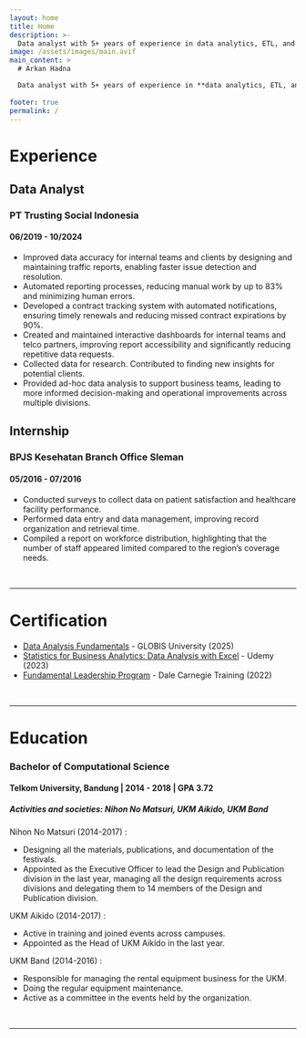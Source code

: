 ```yaml
---
layout: home
title: Home
description: >-
  Data analyst with 5+ years of experience in data analytics, ETL, and reporting. Skilled in automating reports, optimizing data pipelines, and collaborating with cross-functional teams. Passionate about turning data into actionable insights to drive business decisions.
image: /assets/images/main.avif
main_content: >
  # Arkan Hadna

  Data analyst with 5+ years of experience in **data analytics, ETL, and reporting**. Skilled in automating reports, optimizing data pipelines, and collaborating with cross-functional teams. Passionate about turning data into actionable insights to drive business decisions. **#Python #AppsScript #Sheets #Looker #Excel**
  
footer: true
permalink: /
---
```

# Experience
## Data Analyst
### PT Trusting Social Indonesia
#### 06/2019 - 10/2024
* Improved data accuracy for internal teams and clients by designing and maintaining traffic reports, enabling faster issue detection and resolution.
* Automated reporting processes, reducing manual work by up to 83% and minimizing human errors.
* Developed a contract tracking system with automated notifications, ensuring timely renewals and reducing missed contract expirations by 90%.
* Created and maintained interactive dashboards for internal teams and telco partners, improving report accessibility and significantly reducing repetitive data requests.
* Collected data for research. Contributed to finding new insights for potential clients.
* Provided ad-hoc data analysis to support business teams, leading to more informed decision-making and operational improvements across multiple divisions.

## Internship
### BPJS Kesehatan Branch Office Sleman
#### 05/2016 - 07/2016
* Conducted surveys to collect data on patient satisfaction and healthcare facility performance.
* Performed data entry and data management, improving record organization and retrieval time.
* Compiled a report on workforce distribution, highlighting that the number of staff appeared limited compared to the region’s coverage needs.

<br>

---

# Certification
* [Data Analysis Fundamentals](https://drive.google.com/file/d/1ZDYTKNJbbG3eDXYf_lTGtb1RuEZRhlzp/view?usp=sharing) - GLOBIS University (2025)
* [Statistics for Business Analytics: Data Analysis with Excel](https://drive.google.com/file/d/1p7kkd-26Is_KWSQkA58VivODIpbxPiGJ/view?usp=sharing) - Udemy (2023)
* [Fundamental Leadership Program](https://drive.google.com/file/d/12igLW87-I8jnQiSBgDcYNEDZcK1oTQmu/view?usp=sharing) - Dale Carnegie Training (2022)

<br>

---

# Education
### Bachelor of Computational Science
#### Telkom University, Bandung | 2014 - 2018 | GPA 3.72
##### Activities and societies: Nihon No Matsuri, UKM Aikido, UKM Band

Nihon No Matsuri (2014-2017) :
- Designing all the materials, publications, and documentation of the festivals. 
- Appointed as the Executive Officer to lead the Design and Publication division in the last year, managing all the design requirements across divisions and delegating them to 14 members of the Design and Publication division.

UKM Aikido (2014-2017) :
- Active in training and joined events across campuses.
- Appointed as the Head of UKM Aikido in the last year.

UKM Band (2014-2016) :
- Responsible for managing the rental equipment business for the UKM.
- Doing the regular equipment maintenance.
- Active as a committee in the events held by the organization.

<br>

---
